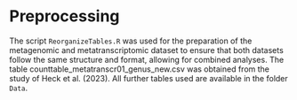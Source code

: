 # Preprocessing
The script `ReorganizeTables.R` was used for the preparation of the metagenomic and metatranscriptomic dataset to ensure that both datasets follow the same structure and format, allowing for combined analyses. The table counttable_metatranscr01_genus_new.csv was obtained from the study of Heck et al. (2023). All further tables used are available in the folder `Data`.
